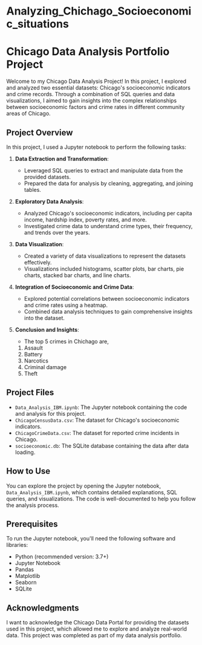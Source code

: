# Analyzing_Chichago_Socioeconomic_situations

# Chicago Data Analysis Portfolio Project

Welcome to my Chicago Data Analysis Project! In this project, I explored and analyzed two essential datasets: Chicago's socioeconomic indicators and crime records. Through a combination of SQL queries and data visualizations, I aimed to gain insights into the complex relationships between socioeconomic factors and crime rates in different community areas of Chicago.

## Project Overview

In this project, I used a Jupyter notebook to perform the following tasks:

1. **Data Extraction and Transformation**:

   - Leveraged SQL queries to extract and manipulate data from the provided datasets.
   - Prepared the data for analysis by cleaning, aggregating, and joining tables.

2. **Exploratory Data Analysis**:

   - Analyzed Chicago's socioeconomic indicators, including per capita income, hardship index, poverty rates, and more.
   - Investigated crime data to understand crime types, their frequency, and trends over the years.

3. **Data Visualization**:

   - Created a variety of data visualizations to represent the datasets effectively.
   - Visualizations included histograms, scatter plots, bar charts, pie charts, stacked bar charts, and line charts.

4. **Integration of Socioeconomic and Crime Data**:

   - Explored potential correlations between socioeconomic indicators and crime rates using a heatmap.
   - Combined data analysis techniques to gain comprehensive insights into the dataset.

5. **Conclusion and Insights**:
   - The top 5 crimes in Chichago are,
   1. Assault
   2. Battery
   3. Narcotics
   4. Criminal damage
   5. Theft

## Project Files

- `Data_Analysis_IBM.ipynb`: The Jupyter notebook containing the code and analysis for this project.
- `ChicagoCensusData.csv`: The dataset for Chicago's socioeconomic indicators.
- `ChicagoCrimeData.csv`: The dataset for reported crime incidents in Chicago.
- `socioeconomic.db`: The SQLite database containing the data after data loading.

## How to Use

You can explore the project by opening the Jupyter notebook, `Data_Analysis_IBM.ipynb`, which contains detailed explanations, SQL queries, and visualizations. The code is well-documented to help you follow the analysis process.

## Prerequisites

To run the Jupyter notebook, you'll need the following software and libraries:

- Python (recommended version: 3.7+)
- Jupyter Notebook
- Pandas
- Matplotlib
- Seaborn
- SQLite

## Acknowledgments

I want to acknowledge the Chicago Data Portal for providing the datasets used in this project, which allowed me to explore and analyze real-world data. This project was completed as part of my data analysis portfolio.
